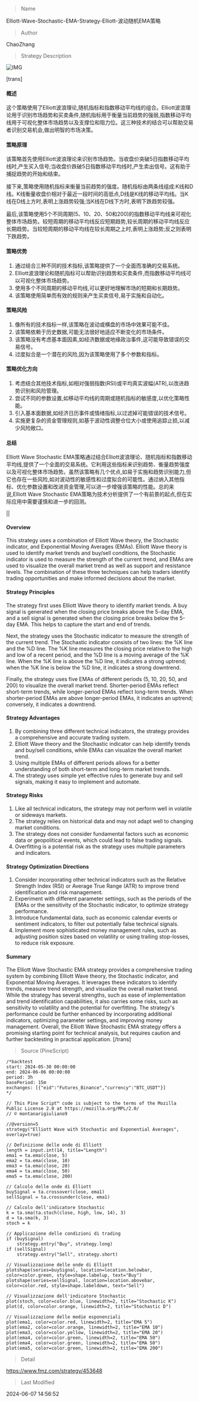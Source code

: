 
> Name

Elliott-Wave-Stochastic-EMA-Strategy-Elliott-波动随机EMA策略

> Author

ChaoZhang

> Strategy Description

![IMG](https://www.fmz.com/upload/asset/102019f2e63270600d9.png)

[trans]
#### 概述
这个策略使用了Elliott波浪理论,随机指标和指数移动平均线的组合。Elliott波浪理论用于识别市场趋势和买卖条件,随机指标用于衡量当前趋势的强弱,指数移动平均线用于可视化整体市场趋势以及支撑位和阻力位。这三种技术的结合可以帮助交易者识别交易机会,做出明智的市场决策。

#### 策略原理
该策略首先使用Elliott波浪理论来识别市场趋势。当收盘价突破5日指数移动平均线时,产生买入信号;当收盘价跌破5日指数移动平均线时,产生卖出信号。这有助于捕捉趋势的开始和结束。

接下来,策略使用随机指标来衡量当前趋势的强度。随机指标由两条线组成:K线和D线。K线衡量收盘价相对于最近一段时间的高低点,D线是K线的移动平均线。当K线在D线上方时,表明上涨趋势较强;当K线在D线下方时,表明下跌趋势较强。

最后,该策略使用5个不同周期(5、10、20、50和200)的指数移动平均线来可视化整体市场趋势。较短周期的移动平均线反应短期趋势,较长周期的移动平均线反应长期趋势。当较短周期的移动平均线在较长周期之上时,表明上涨趋势;反之则表明下跌趋势。

#### 策略优势
1. 通过结合三种不同的技术指标,该策略提供了一个全面而准确的交易系统。
2. Elliott波浪理论和随机指标可以帮助识别趋势和买卖条件,而指数移动平均线可以可视化整体市场趋势。
3. 使用多个不同周期的移动平均线,可以更好地理解市场的短期和长期趋势。
4. 该策略使用简单而有效的规则来产生买卖信号,易于实施和自动化。

#### 策略风险
1. 像所有的技术指标一样,该策略在波动或横盘的市场中效果可能不佳。
2. 该策略依赖于历史数据,可能无法很好地适应不断变化的市场条件。
3. 该策略没有考虑基本面因素,如经济数据或地缘政治事件,这可能导致错误的交易信号。
4. 过度拟合是一个潜在的风险,因为该策略使用了多个参数和指标。

#### 策略优化方向 
1. 考虑结合其他技术指标,如相对强弱指数(RSI)或平均真实波幅(ATR),以改进趋势识别和风险管理。
2. 尝试不同的参数设置,如移动平均线的周期或随机指标的敏感度,以优化策略性能。
3. 引入基本面数据,如经济日历事件或情绪指标,以过滤掉可能错误的技术信号。
4. 实施更复杂的资金管理规则,如基于波动性调整仓位大小或使用追踪止损,以减少风险敞口。

#### 总结
Elliott Wave Stochastic EMA策略通过结合Elliott波浪理论、随机指标和指数移动平均线,提供了一个全面的交易系统。它利用这些指标来识别趋势、衡量趋势强度以及可视化整体市场趋势。虽然该策略有几个优点,如易于实施和趋势识别能力,但它也存在一些风险,如对波动性的敏感性和过度拟合的可能性。通过纳入其他指标、优化参数设置和改进资金管理,可以进一步增强该策略的性能。总的来说,Elliott Wave Stochastic EMA策略为技术分析提供了一个有前景的起点,但在实际应用中需要谨慎和进一步的回测。

|| 

#### Overview
This strategy uses a combination of Elliott Wave theory, the Stochastic indicator, and Exponential Moving Averages (EMAs). Elliott Wave theory is used to identify market trends and buy/sell conditions, the Stochastic indicator is used to measure the strength of the current trend, and EMAs are used to visualize the overall market trend as well as support and resistance levels. The combination of these three techniques can help traders identify trading opportunities and make informed decisions about the market.

#### Strategy Principles
The strategy first uses Elliott Wave theory to identify market trends. A buy signal is generated when the closing price breaks above the 5-day EMA, and a sell signal is generated when the closing price breaks below the 5-day EMA. This helps to capture the start and end of trends.

Next, the strategy uses the Stochastic indicator to measure the strength of the current trend. The Stochastic indicator consists of two lines: the %K line and the %D line. The %K line measures the closing price relative to the high and low of a recent period, and the %D line is a moving average of the %K line. When the %K line is above the %D line, it indicates a strong uptrend; when the %K line is below the %D line, it indicates a strong downtrend.

Finally, the strategy uses five EMAs of different periods (5, 10, 20, 50, and 200) to visualize the overall market trend. Shorter-period EMAs reflect short-term trends, while longer-period EMAs reflect long-term trends. When shorter-period EMAs are above longer-period EMAs, it indicates an uptrend; conversely, it indicates a downtrend.

#### Strategy Advantages
1. By combining three different technical indicators, the strategy provides a comprehensive and accurate trading system.
2. Elliott Wave theory and the Stochastic indicator can help identify trends and buy/sell conditions, while EMAs can visualize the overall market trend.
3. Using multiple EMAs of different periods allows for a better understanding of both short-term and long-term market trends.
4. The strategy uses simple yet effective rules to generate buy and sell signals, making it easy to implement and automate.

#### Strategy Risks
1. Like all technical indicators, the strategy may not perform well in volatile or sideways markets.
2. The strategy relies on historical data and may not adapt well to changing market conditions.
3. The strategy does not consider fundamental factors such as economic data or geopolitical events, which could lead to false trading signals.
4. Overfitting is a potential risk as the strategy uses multiple parameters and indicators.

#### Strategy Optimization Directions
1. Consider incorporating other technical indicators such as the Relative Strength Index (RSI) or Average True Range (ATR) to improve trend identification and risk management.
2. Experiment with different parameter settings, such as the periods of the EMAs or the sensitivity of the Stochastic indicator, to optimize strategy performance.
3. Introduce fundamental data, such as economic calendar events or sentiment indicators, to filter out potentially false technical signals.
4. Implement more sophisticated money management rules, such as adjusting position sizes based on volatility or using trailing stop-losses, to reduce risk exposure.

#### Summary
The Elliott Wave Stochastic EMA strategy provides a comprehensive trading system by combining Elliott Wave theory, the Stochastic indicator, and Exponential Moving Averages. It leverages these indicators to identify trends, measure trend strength, and visualize the overall market trend. While the strategy has several strengths, such as ease of implementation and trend identification capabilities, it also carries some risks, such as sensitivity to volatility and the potential for overfitting. The strategy's performance could be further enhanced by incorporating additional indicators, optimizing parameter settings, and improving money management. Overall, the Elliott Wave Stochastic EMA strategy offers a promising starting point for technical analysis, but requires caution and further backtesting in practical application.
[/trans]



> Source (PineScript)

``` pinescript
/*backtest
start: 2024-05-30 00:00:00
end: 2024-06-06 00:00:00
period: 3h
basePeriod: 15m
exchanges: [{"eid":"Futures_Binance","currency":"BTC_USDT"}]
*/

// This Pine Script™ code is subject to the terms of the Mozilla Public License 2.0 at https://mozilla.org/MPL/2.0/
// © montanarigiuliano9

//@version=5
strategy("Elliott Wave with Stochastic and Exponential Averages", overlay=true)

// Definizione delle onde di Elliott
length = input.int(14, title="Length")
ema1 = ta.ema(close, 5)
ema2 = ta.ema(close, 10)
ema3 = ta.ema(close, 20)
ema4 = ta.ema(close, 50)
ema5 = ta.ema(close, 200)

// Calcolo delle onde di Elliott
buySignal = ta.crossover(close, ema1)
sellSignal = ta.crossunder(close, ema1)

// Calcolo dell'indicatore Stochastic
k = ta.sma(ta.stoch(close, high, low, 14), 3)
d = ta.sma(k, 3)
stoch = k

// Applicazione delle condizioni di trading
if (buySignal)
    strategy.entry("Buy", strategy.long)
if (sellSignal)
    strategy.entry("Sell", strategy.short)

// Visualizzazione delle onde di Elliott
plotshape(series=buySignal, location=location.belowbar, color=color.green, style=shape.labelup, text="Buy")
plotshape(series=sellSignal, location=location.abovebar, color=color.red, style=shape.labeldown, text="Sell")

// Visualizzazione dell'indicatore Stochastic
plot(stoch, color=color.blue, linewidth=2, title="Stochastic K")
plot(d, color=color.orange, linewidth=2, title="Stochastic D")

// Visualizzazione delle medie esponenziali
plot(ema1, color=color.red, linewidth=2, title="EMA 5")
plot(ema2, color=color.orange, linewidth=2, title="EMA 10")
plot(ema3, color=color.yellow, linewidth=2, title="EMA 20")
plot(ema4, color=color.green, linewidth=2, title="EMA 50")
plot(ema4, color=color.green, linewidth=2, title="EMA 50")
plot(ema5, color=color.green, linewidth=2, title="EMA 200")

```

> Detail

https://www.fmz.com/strategy/453648

> Last Modified

2024-06-07 14:56:52
